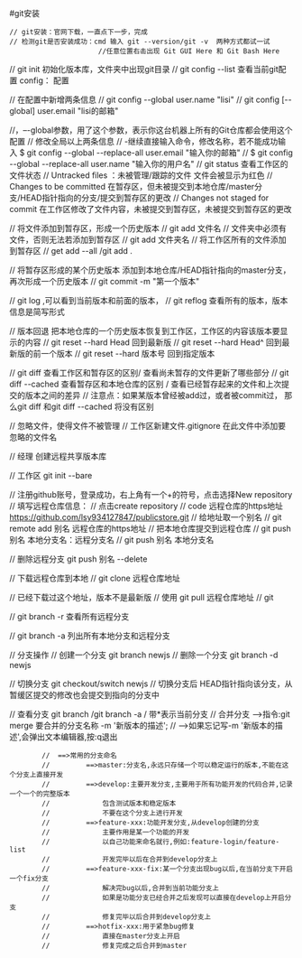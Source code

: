 

#git安装


    // git安装：官网下载，一直点下一步，完成
    // 检测git是否安装成功：cmd 输入 git --version/git -v  两种方式都试一试
                          //任意位置右击出现 Git GUI Here 和 Git Bash Here
//    git init 初始化版本库，文件夹中出现git目录
//    git config --list 查看当前git配置       config： 配置

// 在配置中新增两条信息
//    git config --global user.name "lisi"
//   git config [--global] user.email "lisi的邮箱"

//，–-global参数，用了这个参数，表示你这台机器上所有的Git仓库都会使用这个配置
//  修改全局以上两条信息
        // -继续直接输入命令，修改名称，若不能成功输入   $  git config --global --replace-all user.email "输入你的邮箱" 
                                                   // $  git config --global --replace-all user.name "输入你的用户名"
  //  git status 查看工作区的文件状态
//   Untracked files ：未被管理/跟踪的文件 文件会被显示为红色
//  Changes to be committed 在暂存区，但未被提交到本地仓库/master分支/HEAD指针指向的分支/提交到暂存区的更改
//  Changes not staged for commit 在工作区修改了文件内容，未被提交到暂存区，未被提交到暂存区的更改



//  将文件添加到暂存区，形成一个历史版本
//  git add 文件名
//  文件夹中必须有文件，否则无法若添加到暂存区
//  git add 文件夹名
//  将工作区所有的文件添加到暂存区
//  get add --all /git add .

// 将暂存区形成的某个历史版本 添加到本地仓库/HEAD指针指向的master分支，再次形成一个历史版本
//  git commit -m "第一个版本"

//  git log ,可以看到当前版本和前面的版本，
//  git reflog 查看所有的版本，版本信息是简写形式

// 版本回退 把本地仓库的一个历史版本恢复到工作区，工作区的内容该版本要显示的内容
// git reset --hard Head 回到最新版
//  git reset --hard Head^ 回到最新版的前一个版本
//  git reset --hard 版本号  回到指定版本

// git diff 查看工作区和暂存区的区别/  查看尚未暂存的文件更新了哪些部分
//  git diff --cached 查看暂存区和本地仓库的区别 / 查看已经暂存起来的文件和上次提交的版本之间的差异
//  注意点：如果某版本曾经被add过，或者被commit过， 那么git diff 和git diff --cached 将没有区别

//  忽略文件，使得文件不被管理
// 工作区新建文件.gitignore 在此文件中添加要忽略的文件名

// 经理  创建远程共享版本库

// 工作区 git init --bare

//  注册github账号，登录成功，右上角有一个+的符号，点击选择New repository
//  填写远程仓库信息：
//  点击create repository
// code 远程仓库的https地址 https://github.com/lsy934127847/publicstore.git
//  给地址取一个别名
//  git remote add 别名 远程仓库的https地址
// 把本地仓库提交到远程仓库
//  git push 别名 本地分支名：远程分支名
// git push 别名 本地分支名

//  删除远程分支 git push 别名 --delete

// 下载远程仓库到本地
//  git clone 远程仓库地址

// 已经下载过这个地址，版本不是最新版
// 使用 git pull 远程仓库地址
//  git


//  git branch -r  查看所有远程分支

// git branch -a 列出所有本地分支和远程分支
 






// 分支操作
// 创建一个分支 git branch newjs
//  删除一个分支 git branch -d newjs

//  切换分支 git checkout/switch newjs
//  切换分支后 HEAD指针指向该分支，从暂缓区提交的修改也会提交到指向的分支中

//  查看分支 git branch /git branch -a / 带*表示当前分支
//  合并分支  -->指令:git merge 要合并的分支名称 -m '新版本的描述';
// -->如果忘记写-m '新版本的描述',会弹出文本编辑器,按:q退出

            //  ==>常用的分支命名
            //         ==>master:分支名,永远只存储一个可以稳定运行的版本,不能在这个分支上直接开发
            //         ==>develop:主要开发分支,主要用于所有功能开发的代码合并,记录一个一个的完整版本
            //             包含测试版本和稳定版本
            //             不要在这个分支上进行开发
            //         ==>feature-xxx:功能开发分支,从develop创建的分支
            //             主要作用是某一个功能的开发
            //             以自己功能来命名就行,例如:feature-login/feature-list
            //             开发完毕以后在合并到develop分支上
            //         ==>feature-xxx-fix:某一个分支出现bug以后,在当前分支下开启一个fix分支
            //             解决完bug以后,合并到当前功能分支上
            //             如果是功能分支已经合并之后发现可以直接在develop上开启分支
            //             修复完毕以后合并到develop分支上
            //         ==>hotfix-xxx:用于紧急bug修复
            //             直接在master分支上开启
            //             修复完成之后合并到master